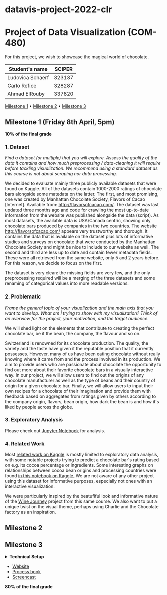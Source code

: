 # datavis-project-2022-clr

# Project of Data Visualization (COM-480)

For this project, we wish to showcase the magical world of chocolate. 

| Student's name | SCIPER |
| -------------- | ------ |
| Ludovica Schaerf | 323137 |
| Carlo Refice   | 328287 |
| Ahmad ElRouby   | 337820 |

[Milestone 1](#milestone-1-friday-3rd-april-5pm) • [Milestone 2](#milestone-2-friday-1st-may-5pm) • [Milestone 3](#milestone-3-thursday-28th-may-5pm)

## Milestone 1 (Friday 8th April, 5pm)

**10% of the final grade**

### 1. Dataset

*Find a dataset (or multiple) that you will explore. Assess the quality of the data it contains and how much preprocessing / data-cleaning it will require before tackling visualization. We recommend using a standard dataset as this course is not about scraping nor data processing.*

We decided to evaluate mainly three publicly available datasets that were found on Kaggle. All of the datasets contain 1000-2000 ratings of chocolate bars alongside some matedata on the latter.
The first, and most promising, one was created by Manhattan Chocolate Society, Flavors of Cacao [Internet]. Available from: http://flavorsofcacao.com/. The dataset was last updated three months ago and code for crawling the most up-to-date information from the website was published alongside the data (script). As most datasets, the available data is USA/Canada centric, showing only chocolate bars produced by companies in the two countries. The website http://flavorsofcacao.com/ appears very trustworthy and thorough. It contains the data that is available on the dataset plus lots of informative studies and surveys on chocolate that were conducted by the Manhattan Chocolate Society and might be nice to include to our website as well. 
The second and third are less up to date and contain fewer metadata fields. These were all retrieved from the same website, only 5 and 2 years before. For this reason, we decide to focus on the first.

The dataset is very clean: the missing fields are very few, and the only preprocessing required will be a merging of the three datasets and some renaming of categorical values into more readable versions.

### 2. Problematic

*Frame the general topic of your visualization and the main axis that you want to develop. What am I trying to show with my visualization? Think of an overview for the project, your motivation, and the target audience.*

We will shed light on the elements that contribute to creating the perfect chocolate bar, be it the bean, the company, the flavour and so on.

Switzerland is renowned for its chocolate production. The quality, the variety and the taste have given it the reputable position that it currently possesses. However, many of us have been eating chocolate without really knowing where it came from and the process involved in its production. We aim to provide users who are passionate about chocolate the opportunity to find out more about their favorite chocolate bars in a visually interactive way. In our project, we will allow users to find out the origins of any chocolate manufacturer as well as the type of beans and their country of origin for a given chocolate bar. Finally, we will allow users to input their own recipes for a chocolate of their imagination and provide them with feedback based on aggregates from ratings given by others according to the company origin, flavors, bean origin, how dark the bean is and how it's liked by people across the globe. 

### 3. Exploratory Analysis

Please check out [Jupyter Notebook](./Milestone%201%20Data%20Analysis.ipynb) for analysis. 

### 4. Related Work

Most [related work on Kaggle](https://www.kaggle.com/search?q=chocolate+bar+ratings+in%3Anotebooks+tags%3A%22data+visualization%22) is mostly limited to exploratory data analysis, with some notable projects trying to predict a chocolate bar's rating based on e.g. its cocoa percentage or ingredients. Some interesting graphs on relationships between cocoa bean origins and processing countries were found [in this notebook on Kaggle.](https://www.kaggle.com/code/tibhar940/chocolate-bar-ratings-python-eda-dataviz) We are not aware of any other project using this dataset for informative purposes, especially not ones with an interactive visualization.

We were particularly inspired by the beatufiful look and informative nature of the [Wine Journey](https://com-480-data-visualization.github.io/com-480-project-onvagagner/website/) project from this same course. We also want to put a unique twist on the visual theme, perhaps using Charlie and the Chocolate factory as an inspiration.

## Milestone 2 






## Milestone 3 

<details><summary><b>Technical Setup</b></summary>
For project:

- *vue-cli* need to be installed  

#### Project setup
```npm install```


#### Compiles and hot-reloads for development
```npm run serve```


#### Compiles and minifies for production
```npm run build```


#### Lints and fixes files
```npm run lint```

#### Deploy to github pages
```npm run deploy```

</details>

- [Website]()
- [Process book]()
- [Screencast]()

**80% of the final grade**
